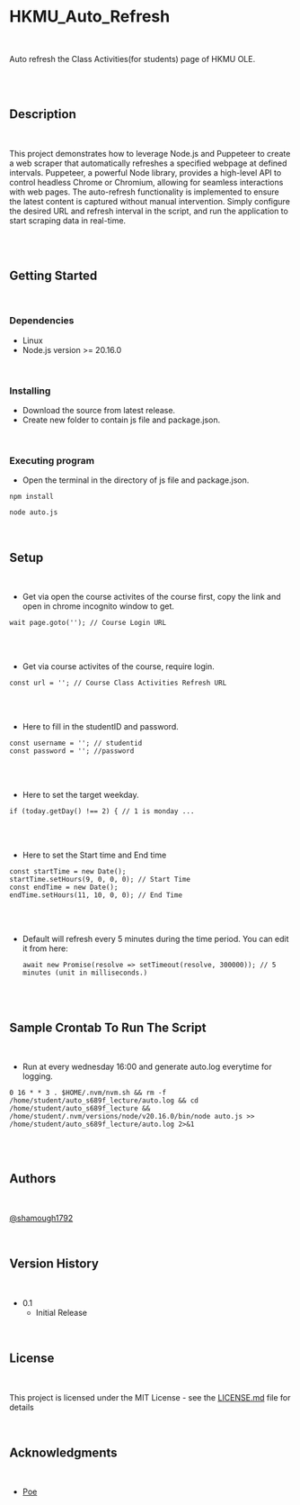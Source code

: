 # HKMU_Auto_Refresh

<br>

Auto refresh the Class Activities(for students) page of HKMU OLE.

<br><br>

## Description

<br>

This project demonstrates how to leverage Node.js and Puppeteer to create a web scraper that automatically refreshes a specified webpage at defined intervals. Puppeteer, a powerful Node library, provides a high-level API to control headless Chrome or Chromium, allowing for seamless interactions with web pages. The auto-refresh functionality is implemented to ensure the latest content is captured without manual intervention. Simply configure the desired URL and refresh interval in the script, and run the application to start scraping data in real-time.

<br><br>

## Getting Started

<br>

### Dependencies

* Linux
* Node.js version >= 20.16.0

<br>

### Installing

* Download the source from latest release.
* Create new folder to contain js file and package.json.

<br>

### Executing program

* Open the terminal in the directory of js file and package.json.

```
npm install
```

```
node auto.js
```

<br>

## Setup

<br>

* Get via open the course activites of the course first, copy the link and open in chrome incognito window to get.

```
wait page.goto(''); // Course Login URL
``` 

<br><br>

* Get via course activites of the course, require login.

```
const url = ''; // Course Class Activities Refresh URL
```

<br><br>

* Here to fill in the studentID and password.

```
const username = ''; // studentid
const password = ''; //password
```

<br><br>

* Here to set the target weekday.

```
if (today.getDay() !== 2) { // 1 is monday ...
```

<br><br>

* Here to set the Start time and End time

```
const startTime = new Date();
startTime.setHours(9, 0, 0, 0); // Start Time
const endTime = new Date();
endTime.setHours(11, 10, 0, 0); // End Time
```

<br><br>

* Default will refresh every 5 minutes during the time period. You can edit it from here:
  ```
  await new Promise(resolve => setTimeout(resolve, 300000)); // 5 minutes (unit in milliseconds.)
  ```

<br><br>

## Sample Crontab To Run The Script

<br>

* Run at every wednesday 16:00 and generate auto.log everytime for logging.
```
0 16 * * 3 . $HOME/.nvm/nvm.sh && rm -f /home/student/auto_s689f_lecture/auto.log && cd /home/student/auto_s689f_lecture && /home/student/.nvm/versions/node/v20.16.0/bin/node auto.js >> /home/student/auto_s689f_lecture/auto.log 2>&1
```

<br><br>

## Authors

<br>

[@shamough1792](https://github.com/shamough1792)

<br>

## Version History

<br>

* 0.1
    * Initial Release

<br>

## License

<br>

This project is licensed under the MIT License - see the [LICENSE.md](LICENSE.md) file for details

<br>

## Acknowledgments

<br>

* [Poe](https://poe.com/)

<br>
